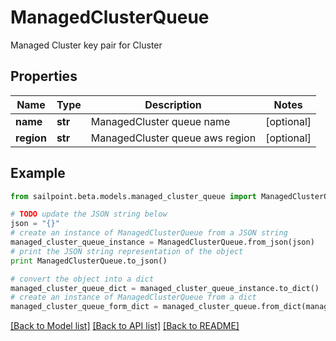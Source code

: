 # ManagedClusterQueue

Managed Cluster key pair for Cluster

## Properties
Name | Type | Description | Notes
------------ | ------------- | ------------- | -------------
**name** | **str** | ManagedCluster queue name | [optional] 
**region** | **str** | ManagedCluster queue aws region | [optional] 

## Example

```python
from sailpoint.beta.models.managed_cluster_queue import ManagedClusterQueue

# TODO update the JSON string below
json = "{}"
# create an instance of ManagedClusterQueue from a JSON string
managed_cluster_queue_instance = ManagedClusterQueue.from_json(json)
# print the JSON string representation of the object
print ManagedClusterQueue.to_json()

# convert the object into a dict
managed_cluster_queue_dict = managed_cluster_queue_instance.to_dict()
# create an instance of ManagedClusterQueue from a dict
managed_cluster_queue_form_dict = managed_cluster_queue.from_dict(managed_cluster_queue_dict)
```
[[Back to Model list]](../README.md#documentation-for-models) [[Back to API list]](../README.md#documentation-for-api-endpoints) [[Back to README]](../README.md)


